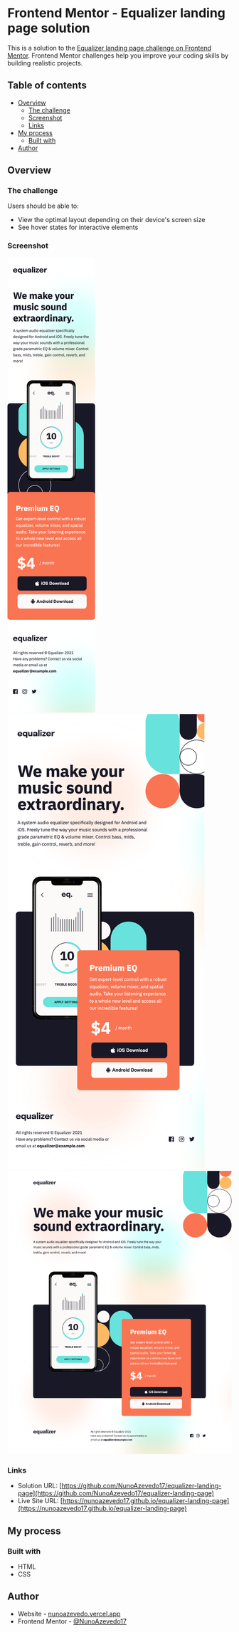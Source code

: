 # Frontend Mentor - Equalizer landing page solution

This is a solution to the [Equalizer landing page challenge on Frontend Mentor](https://www.frontendmentor.io/challenges/equalizer-landing-page-7VJ4gp3DE). Frontend Mentor challenges help you improve your coding skills by building realistic projects.

## Table of contents

- [Overview](#overview)
  - [The challenge](#the-challenge)
  - [Screenshot](#screenshot)
  - [Links](#links)
- [My process](#my-process)
  - [Built with](#built-with)
- [Author](#author)

## Overview

### The challenge

Users should be able to:

- View the optimal layout depending on their device's screen size
- See hover states for interactive elements

### Screenshot

![Mobile](./screenshots/mobile.png)
![Tablet](./screenshots/tablet.png)
![Desktop](./screenshots/desktop.png)

### Links

- Solution URL: [https://github.com/NunoAzevedo17/equalizer-landing-page](https://github.com/NunoAzevedo17/equalizer-landing-page)
- Live Site URL: [https://nunoazevedo17.github.io/equalizer-landing-page](https://nunoazevedo17.github.io/equalizer-landing-page)

## My process

### Built with

- HTML
- CSS

## Author

- Website - [nunoazevedo.vercel.app](https://nunoazevedo.vercel.app)
- Frontend Mentor - [@NunoAzevedo17](https://www.frontendmentor.io/profile/NunoAzevedo17)
